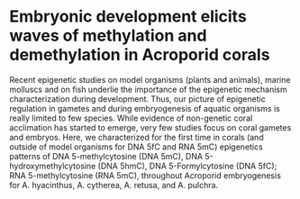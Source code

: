 # Embryonic development elicits waves of methylation and demethylation in Acroporid corals

Recent epigenetic studies on model organisms (plants and animals), marine molluscs and on fish underlie the importance of the epigenetic mechanism characterization during development. Thus, our picture of epigenetic regulation in gametes and during embryogenesis of aquatic organisms is really limited to few species. While evidence of non-genetic coral acclimation has started to emerge, very few studies focus on coral gametes and embryos. Here, we characterized for the first time in corals (and outside of model organisms for DNA 5fC and RNA 5mC) epigenetics patterns of DNA 5-methylcytosine (DNA 5mC),  DNA 5-hydroxymethylcytosine (DNA 5hmC), DNA 5-Formylcytosine (DNA 5fC);  RNA 5-methylcytosine  (RNA 5mC), throughout Acroporid embryogenesis for A. hyacinthus, A. cytherea, A. retusa, and A. pulchra. 
